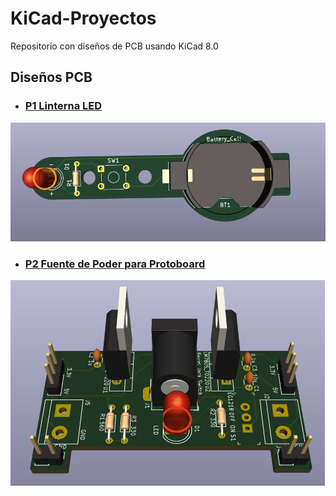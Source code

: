 # KiCad-Proyectos
Repositorio con diseños de PCB usando KiCad 8.0

## Diseños PCB

- ### [P1 Linterna LED](./P1_LED_torch)
![alt text](./Imagenes/P1/P1_pcb.PNG)

- ### [P2 Fuente de Poder para Protoboard](./P2_Protoboard_Power_Supply/)
![alt text](./Imagenes/P2/pcb.PNG)